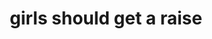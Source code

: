---
pid: mx88
title: girls should get a raise
location_transcription: 
coordinates: "[-75.225040923094, 39.952483994748]"
zipcode: '19139'
gen_neighborhood: West Philadelphia
neighborhood: Walnut Hill
outside_phl: 
age: '13'
age_range: 13-19
instagram: 
image_file_name: mx_88.jpg
proposal_transcription: 
topic: Inequality,Women
topic_summary: 0, 0
type: Other No Form
keywords_other: 
credit: Xavier Brower
image_labels: 
twitter: 
facebook: 
permalink: "/monuments/mx88/"
layout: item-page
---